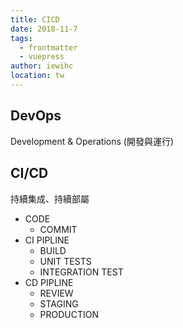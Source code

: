 ```yaml
---
title: CICD
date: 2018-11-7
tags: 
  - frontmatter
  - vuepress
author: iewihc
location: tw  
---
```


## DevOps

  Development & Operations (開發與運行)

## CI/CD

持續集成、持續部屬

- CODE
  - COMMIT
- CI PIPLINE
  - BUILD
  - UNIT TESTS
  - INTEGRATION TEST
- CD PIPLINE
  - REVIEW
  - STAGING
  - PRODUCTION
